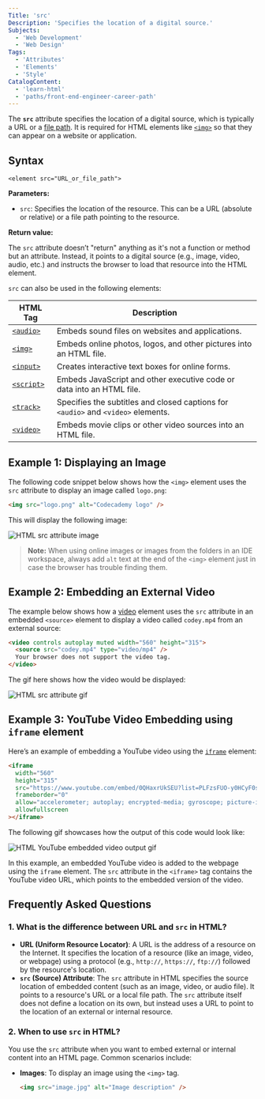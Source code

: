 ```yaml
---
Title: 'src'
Description: 'Specifies the location of a digital source.'
Subjects:
  - 'Web Development'
  - 'Web Design'
Tags:
  - 'Attributes'
  - 'Elements'
  - 'Style'
CatalogContent:
  - 'learn-html'
  - 'paths/front-end-engineer-career-path'
---
```


The **`src`** attribute specifies the location of a digital source, which is typically a URL or a [file path](https://www.codecademy.com/resources/docs/html/file-paths). It is required for HTML elements like [`<img>`](https://www.codecademy.com/resources/docs/html/elements/img) so that they can appear on a website or application.

## Syntax

```pseudo
<element src="URL_or_file_path">
```

**Parameters:**

- `src`: Specifies the location of the resource. This can be a URL (absolute or relative) or a file path pointing to the resource.

**Return value:**

The `src` attribute doesn’t "return" anything as it's not a function or method but an attribute. Instead, it points to a digital source (e.g., image, video, audio, etc.) and instructs the browser to load that resource into the HTML element.

`src` can also be used in the following elements:

| HTML Tag                                                                     | Description                                                                       |
| ---------------------------------------------------------------------------- | --------------------------------------------------------------------------------- |
| [`<audio>`](https://www.codecademy.com/resources/docs/html/elements/audio)   | Embeds sound files on websites and applications.                                  |
| [`<img>`](https://www.codecademy.com/resources/docs/html/images)             | Embeds online photos, logos, and other pictures into an HTML file.                |
| [`<input>`](https://www.codecademy.com/resources/docs/html/elements/input)   | Creates interactive text boxes for online forms.                                  |
| [`<script>`](https://www.codecademy.com/resources/docs/html/elements/script) | Embeds JavaScript and other executive code or data into an HTML file.             |
| [`<track>`](https://www.codecademy.com/resources/docs/html/elements/track)   | Specifies the subtitles and closed captions for `<audio>` and `<video>` elements. |
| [`<video>`](https://www.codecademy.com/resources/docs/html/elements/video)   | Embeds movie clips or other video sources into an HTML file.                      |

## Example 1: Displaying an Image

The following code snippet below shows how the `<img>` element uses the `src` attribute to display an image called `logo.png`:

```html
<img src="logo.png" alt="Codecademy logo" />
```

This will display the following image:

![HTML src attribute image](https://raw.githubusercontent.com/Codecademy/docs/main/media/html-attribute-src-img.png)

> **Note:** When using online images or images from the folders in an IDE workspace, always add `alt` text at the end of the `<img>` element just in case the browser has trouble finding them.

## Example 2: Embedding an External Video

The example below shows how a [video](https://www.codecademy.com/resources/docs/html/videos) element uses the `src` attribute in an embedded `<source>` element to display a video called `codey.mp4` from an external source:

```html
<video controls autoplay muted width="560" height="315">
  <source src="codey.mp4" type="video/mp4" />
  Your browser does not support the video tag.
</video>
```

The gif here shows how the video would be displayed:

![HTML src attribute gif](https://raw.githubusercontent.com/Codecademy/docs/main/media/html-src-attribute-video.gif)

## Example 3: YouTube Video Embedding using `iframe` element

Here’s an example of embedding a YouTube video using the [`iframe`](https://www.codecademy.com/resources/docs/html/elements/iframe) element:

```html
<iframe
  width="560"
  height="315"
  src="https://www.youtube.com/embed/0QHaxrUkSEU?list=PLFzsFUO-y0HCyF0smKSi0WMhbMR2mqz2V"
  frameborder="0"
  allow="accelerometer; autoplay; encrypted-media; gyroscope; picture-in-picture"
  allowfullscreen
></iframe>
```

The following gif showcases how the output of this code would look like:

![HTML YouTube embedded video output gif](https://raw.githubusercontent.com/Codecademy/docs/main/media/youtube-embedded-video-output)

In this example, an embedded YouTube video is added to the webpage using the `iframe` element. The `src` attribute in the `<iframe>` tag contains the YouTube video URL, which points to the embedded version of the video.

## Frequently Asked Questions

### 1. What is the difference between URL and `src` in HTML?

- **URL (Uniform Resource Locator)**: A URL is the address of a resource on the Internet. It specifies the location of a resource (like an image, video, or webpage) using a protocol (e.g., `http://`, `https://`, `ftp://`) followed by the resource's location.
- **`src` (Source) Attribute**: The `src` attribute in HTML specifies the source location of embedded content (such as an image, video, or audio file). It points to a resource's URL or a local file path. The `src` attribute itself does not define a location on its own, but instead uses a URL to point to the location of an external or internal resource.

### 2. When to use `src` in HTML?

You use the `src` attribute when you want to embed external or internal content into an HTML page. Common scenarios include:

- **Images**: To display an image using the `<img>` tag.

  ```html
  <img src="image.jpg" alt="Image description" />
